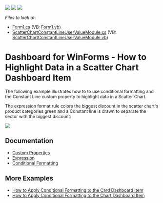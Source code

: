 <!-- default badges list -->
![](https://img.shields.io/endpoint?url=https://codecentral.devexpress.com/api/v1/VersionRange/297378359/20.2.1%2B)
[![](https://img.shields.io/badge/Open_in_DevExpress_Support_Center-FF7200?style=flat-square&logo=DevExpress&logoColor=white)](https://supportcenter.devexpress.com/ticket/details/T933181)
[![](https://img.shields.io/badge/📖_How_to_use_DevExpress_Examples-e9f6fc?style=flat-square)](https://docs.devexpress.com/GeneralInformation/403183)
<!-- default badges end -->

*Files to look at*:

* [Form1.cs](./CS/ChartFormatRulesSample/Form1.cs) (VB: [Form1.vb](./VB/ChartFormatRulesSample/Form1.vb))
* [ScatterChartConstantLineUserValueModule.cs](./CS/ChartFormatRulesSample/ScatterChartConstantLineUserValueModule.cs) (VB: [ScatterChartConstantLineUserValueModule.vb](./VB/ChartFormatRulesSample/ScatterChartConstantLineUserValueModule.vb))

# Dashboard for WinForms - How to Highlight Data in a Scatter Chart Dashboard Item

The following example illustrates how to to use conditional formatting and the Constant Line custom property to highlight data in a Scatter Chart.  

The expression format rule colors the biggest discount in the scatter chart's product categories green and a Constant line is drawn to separate the sector with the biggest discount:

![](/images/scatter-chart-with-applied-format-rule.png)

## Documentation

* [Custom Properties](https://docs.devexpress.com/Dashboard/401595/winforms-designer/custom-properties)
* [Expression](https://docs.devexpress.com/Dashboard/114409/common-features/appearance-customization/conditional-formatting/expression?p=netframework#create-a-format-rule-in-code)
* [Conditional Formatting](https://docs.devexpress.com/Dashboard/402113) 

## More Examples

* [How to Apply Conditional Formatting to the Card Dashboard Item](https://github.com/DevExpress-Examples/how-to-apply-conditional-formatting-to-the-card-dashboard-item)
* [How to Apply Conditional Formatting to the Chart Dashboard Item](https://github.com/DevExpress-Examples/WinForms-Dashboard-How-to-Apply-Conditional-Formatting-to-the-Chart-Dashboard-Item)






